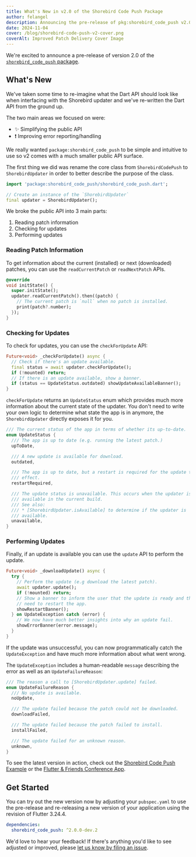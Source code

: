 ```yaml
---
title: What's New in v2.0 of the Shorebird Code Push Package
author: felangel
description: Announcing the pre-release of pkg:shorebird_code_push v2.0
date: 2024-11-04
cover: /blog/shorebird-code-push-v2-cover.png
coverAlt: Improved Patch Delivery Cover Image
---
```


We're excited to announce a pre-release of version 2.0 of the
[`shorebird_code_push`
package](https://pub.dev/packages/shorebird_code_push/versions/2.0.0-dev.2).

## What's New

We've taken some time to re-imagine what the Dart API should look like when
interfacing with the Shorebird updater and we've re-written the Dart API from the
ground up.

The two main areas we focused on were:

- ✨ Simplifying the public API
- ❗️ Improving error reporting/handling

We really wanted `package:shorebird_code_push` to be simple and intuitive to use
so v2 comes with a much smaller public API surface.

The first thing we did was rename the core class from `ShorebirdCodePush` to
`ShorebirdUpdater` in order to better describe the purpose of the class.

```dart
import 'package:shorebird_code_push/shorebird_code_push.dart';

// Create an instance of the `ShorebirdUpdater`
final updater = ShorebirdUpdater();
```

We broke the public API into 3 main parts:

1. Reading patch information
1. Checking for updates
1. Performing updates

### Reading Patch Information

To get information about the current (installed) or next (downloaded) patches,
you can use the `readCurrentPatch` or `readNextPatch` APIs.

```dart
@override
void initState() {
  super.initState();
  updater.readCurrentPatch().then((patch) {
    // The current patch is `null` when no patch is installed.
    print(patch?.number);
  });
}
```

### Checking for Updates

To check for updates, you can use the `checkForUpdate` API:

```dart
Future<void> _checkForUpdate() async {
  // Check if there's an update available.
  final status = await updater.checkForUpdate();
  if (!mounted) return;
  // If there is an update available, show a banner.
  if (status == UpdateStatus.outdated) showUpdateAvailableBanner();
}
```

`checkForUpdate` returns an `UpdateStatus` enum which provides much more
information about the current state of the updater. You don't need to write your
own logic to determine what state the app is in anymore, the `ShorebirdUpdater`
directly exposes it for you.

```dart
/// The current status of the app in terms of whether its up-to-date.
enum UpdateStatus {
  /// The app is up to date (e.g. running the latest patch.)
  upToDate,

  /// A new update is available for download.
  outdated,

  /// The app is up to date, but a restart is required for the update to take
  /// effect.
  restartRequired,

  /// The update status is unavailable. This occurs when the updater is not
  /// available in the current build.
  /// See also:
  /// * [ShorebirdUpdater.isAvailable] to determine if the updater is
  /// available.
  unavailable,
}
```

### Performing Updates

Finally, if an update is available you can use the `update` API to perform the update.

```dart
Future<void> _downloadUpdate() async {
  try {
    // Perform the update (e.g download the latest patch).
    await updater.update();
    if (!mounted) return;
    // Show a banner to inform the user that the update is ready and that they
    // need to restart the app.
    showRestartBanner();
  } on UpdateException catch (error) {
    // We now have much better insights into why an update fail.
    showErrorBanner(error.message);
  }
}
```

If the update was unsuccessful, you can now programmatically catch the `UpdateException`
and have much more information about what went wrong.

The `UpdateException` includes a human-readable `message` describing the error as well as an `UpdateFailureReason`:

```dart
/// The reason a call to [ShorebirdUpdater.update] failed.
enum UpdateFailureReason {
  /// No update is available.
  noUpdate,

  /// The update failed because the patch could not be downloaded.
  downloadFailed,

  /// The update failed because the patch failed to install.
  installFailed,

  /// The update failed for an unknown reason.
  unknown,
}
```

To see the latest version in action, check out the [Shorebird Code Push
Example](https://github.com/shorebirdtech/updater/tree/main/shorebird_code_push/example)
or the [Flutter & Friends Conference
App](https://github.com/felangel/flutter_and_friends).

## Get Started

You can try out the new version now by adjusting your `pubspec.yaml` to use the
pre-release and re-releasing a new version of your application using the
revision of Flutter 3.24.4.

```yaml
dependencies:
  shorebird_code_push: ^2.0.0-dev.2
```

We'd love to hear your feedback! If there's anything you'd like to see adjusted
or improved, please [let us know by filing an
issue](https://github.com/shorebirdtech/updater/issues/new).
